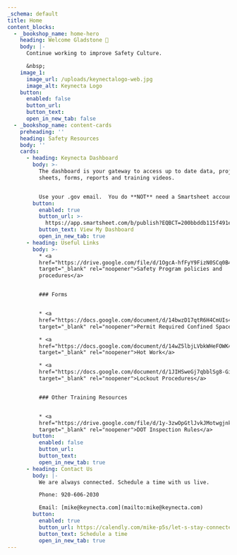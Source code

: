 ```yaml
---
_schema: default
title: Home
content_blocks:
  - _bookshop_name: home-hero
    heading: Welcome Gladstone 👋
    body: |-
      Continue working to improve Safety Culture.

      &nbsp;
    image_1:
      image_url: /uploads/keynectalogo-web.jpg
      image_alt: Keynecta Logo
    button:
      enabled: false
      button_url:
      button_text:
      open_in_new_tab: false
  - _bookshop_name: content-cards
    preheading: ''
    heading: Safety Resources
    body: ''
    cards:
      - heading: Keynecta Dashboard
        body: >-
          The dashboard is your gateway to access up to date data, project
          sheets, forms, reports and training videos.


          Use your .gov email.  You do **NOT** need a Smartsheet account.
        button:
          enabled: true
          button_url: >-
            https://app.smartsheet.com/b/publish?EQBCT=200bbddb115f491ebd8e83f95fda0e4a
          button_text: View My Dashboard
          open_in_new_tab: true
      - heading: Useful Links
        body: >-
          * <a
          href="https://drive.google.com/file/d/1OgcA-hfFyY9FizN0SCq0B4zm1hLk6KfX/view?usp=sharing"
          target="_blank" rel="noopener">Safety Program policies and
          procedures</a>


          ### Forms


          * <a
          href="https://docs.google.com/document/d/14bwzD17qtR6H4CmUIs4sXPXmNWMvxWDF/edit?usp=sharing&amp;ouid=109939111881379402968&amp;rtpof=true&amp;sd=true"
          target="_blank" rel="noopener">Permit Required Confined Space</a>

          * <a
          href="https://docs.google.com/document/d/14wZ5lbjLVbkWHeFOWK4uI39XPN-jNfoX/edit?usp=sharing&amp;ouid=109939111881379402968&amp;rtpof=true&amp;sd=true"
          target="_blank" rel="noopener">Hot Work</a>

          * <a
          href="https://docs.google.com/document/d/1JIHSweGj7qbblSg8-GifcpFAqyBwo4bD/edit?usp=sharing&amp;ouid=109939111881379402968&amp;rtpof=true&amp;sd=true"
          target="_blank" rel="noopener">Lockout Procedures</a>


          ### Other Training Resources


          * <a
          href="https://drive.google.com/file/d/1y-3zwOpGtlJvkJMotwgjnkSsC6HstMFm/view?usp=sharing"
          target="_blank" rel="noopener">DOT Inspection Rules</a>
        button:
          enabled: false
          button_url:
          button_text:
          open_in_new_tab: true
      - heading: Contact Us
        body: |-
          We are always connected. Schedule a time with us live.

          Phone: 920-606-2030

          Email: [mike@keynecta.com](mailto:mike@keynecta.com)
        button:
          enabled: true
          button_url: https://calendly.com/mike-p5s/let-s-stay-connected
          button_text: Schedule a time
          open_in_new_tab: true
---
```

